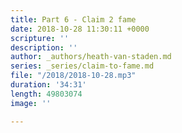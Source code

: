 ```yaml
---
title: Part 6 - Claim 2 fame
date: 2018-10-28 11:30:11 +0000
scripture: ''
description: ''
author: _authors/heath-van-staden.md
series: _series/claim-to-fame.md
file: "/2018/2018-10-28.mp3"
duration: '34:31'
length: 49803074
image: ''

---
```

